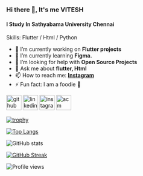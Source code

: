 ### Hi there 👋, It's me VITESH
#### I Study In Sathyabama University Chennai


Skills: Flutter / Html / Python

- 🔭 I’m currently working on **Flutter projects**
- 🌱 I’m currently learning **Figma.**
- 🤝 I’m looking for help with **Open Source Projects**
- 💬 Ask me about **flutter, Html**
- 📫 How to reach me: **[Instagram](https://instagram.com/vitesh9863)**
- ⚡ Fun fact: I am a foodie 🍕



[<img src='https://cdn.jsdelivr.net/npm/simple-icons@3.0.1/icons/github.svg' alt='github' height='40'>](https://github.com/vitesh12)  [<img src='https://cdn.jsdelivr.net/npm/simple-icons@3.0.1/icons/linkedin.svg' alt='linkedin' height='40'>](https://www.linkedin.com/in/https://www.linkedin.com/in/kolla-om-vitesh-92b898200//)  [<img src='https://cdn.jsdelivr.net/npm/simple-icons@3.0.1/icons/instagram.svg' alt='instagram' height='40'>](https://www.instagram.com/https://instagram.com/vitesh9863/)  [<img src='https://cdn.jsdelivr.net/npm/simple-icons@3.0.1/icons/acm.svg' alt='acm' height='40'>](https://www.acm.org/)  

[![trophy](https://github-profile-trophy.vercel.app/?username=vitesh12)](https://github.com/ryo-ma/github-profile-trophy)

[![Top Langs](https://github-readme-stats.vercel.app/api/top-langs/?username=vitesh12)](https://github.com/anuraghazra/github-readme-stats)

![GitHub stats](https://github-readme-stats.vercel.app/api?username=vitesh12&show_icons=true)

[![GitHub Streak](http://github-readme-streak-stats.herokuapp.com?user=vitesh12&theme=highcontrast&hide_border=true&date_format=j%20M%5B%20Y%5D)](https://git.io/streak-stats)

![Profile views](https://gpvc.arturio.dev/vitesh12)  
